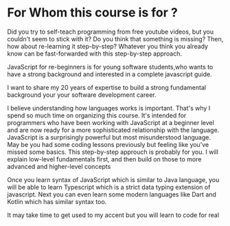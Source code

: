 # For Whom this course is for ?

Did you try to self-teach programming from free youtube videos, but you couldn't seem to stick with it? Do you think that something is missing? Then, how about re-learning it step-by-step? Whatever you think you already know can be fast-forwarded with this step-by-step approach.
<FontIcon icon="js" size="23" color="GoldenRod" />

JavaScript for re-beginners is for young software students,who wants to have a strong background and interested in a complete javascript guide.

I want to share my 20 years of expertise to build a strong fundamental background your your software development career.  

I believe understanding how languages works is important. That's why I spend so much time on organizing this course.
It's intended for programmers who have been working with JavaScript at a beginner level and are now ready for a more sophisticated relationship with the language. JavaScript is a surprisingly powerful but most misunderstood language.
May be you had some coding lessons previously but feeling like you’ve missed some basics.
This step-by-step approuch is probably for you.
I will explain low-level fundamentals first, and then build on those to more
advanced and higher-level concepts

Once you learn syntax of JavaScript which is similar to Java language, you will be able to learn  Typescript which is a strict data typing extension of javascript.
Next you can even learn some modern languages like Dart and Kotlin which has similar syntax too.

It may take time to get used to my accent but you will learn to code for real
